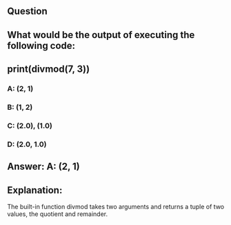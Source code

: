 ## Question
## What would be the output of executing the following code:
## print(divmod(7, 3))
### A: (2, 1)
### B: (1, 2)
### C: (2.0), (1.0)
### D: (2.0, 1.0)
## Answer: A: (2, 1)
## Explanation: 
The built-in function divmod takes two arguments and returns a tuple of two values, the quotient and remainder.
